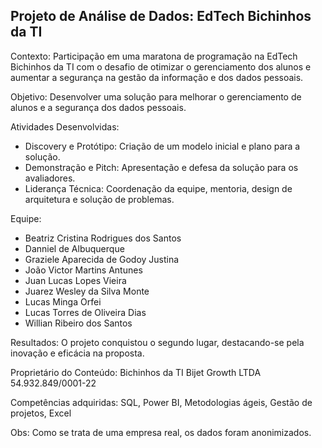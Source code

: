 ## Projeto de Análise de Dados: EdTech Bichinhos da TI ##

Contexto: Participação em uma maratona de programação na EdTech Bichinhos da TI com o desafio de otimizar o gerenciamento dos alunos e aumentar a segurança na gestão da informação e dos dados pessoais.

Objetivo: Desenvolver uma solução para melhorar o gerenciamento de alunos e a segurança dos dados pessoais.

Atividades Desenvolvidas:
- Discovery e Protótipo: Criação de um modelo inicial e plano para a solução.
- Demonstração e Pitch: Apresentação e defesa da solução para os avaliadores.
- Liderança Técnica: Coordenação da equipe, mentoria, design de arquitetura e solução de problemas.

Equipe:
- Beatriz Cristina Rodrigues dos Santos
- Danniel de Albuquerque
- Graziele Aparecida de Godoy Justina
- João Victor Martins Antunes
- Juan Lucas Lopes Vieira
- Juarez Wesley da Silva Monte
- Lucas Minga Orfei
- Lucas Torres de Oliveira Dias
- Willian Ribeiro dos Santos

Resultados: O projeto conquistou o segundo lugar, destacando-se pela inovação e eficácia na proposta.

Proprietário do Conteúdo: Bichinhos da TI Bijet Growth LTDA 54.932.849/0001-22

Competências adquiridas: SQL, Power BI, Metodologias ágeis, Gestão de projetos, Excel

Obs: Como se trata de uma empresa real, os dados foram anonimizados.
